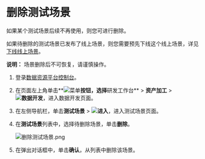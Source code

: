 # 删除测试场景

如果某个测试场景后续不再使用，则您可进行删除。

如果待删除的测试场景已发布了线上场景，则您需要预先下线这个线上场景，详见[下线线上场景]()。

**说明：** 场景删除后不可恢复，请谨慎操作。

1.  登录[数据资源平台控制台](https://dataq.console.aliyun.com)。

2.  在页面左上角单击**![菜单](https://static-aliyun-doc.oss-accelerate.aliyuncs.com/assets/img/zh-CN/6504337061/p188771.png)**按钮，选择**研发工作台** \> **资产加工** \> **![数据开发](https://static-aliyun-doc.oss-accelerate.aliyuncs.com/assets/img/zh-CN/2524223261/p282097.png)**，进入数据开发页面。

3.  在左侧导航栏，单击**测试场景** \> **![进入](https://static-aliyun-doc.oss-accelerate.aliyuncs.com/assets/img/zh-CN/6504337061/p188815.png)**，进入测试场景页面。

4.  在**测试场景**列表中，选择待删除场景，单击**删除**。

    ![删除测试场景.png](https://static-aliyun-doc.oss-accelerate.aliyuncs.com/assets/img/zh-CN/9250080261/p270023.png)

5.  在弹出对话框中，单击**确认**，从列表中删除该场景。


